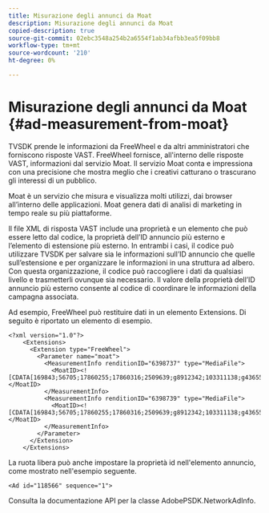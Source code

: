 ```yaml
---
title: Misurazione degli annunci da Moat
description: Misurazione degli annunci da Moat
copied-description: true
source-git-commit: 02ebc3548a254b2a6554f1ab34afbb3ea5f09bb8
workflow-type: tm+mt
source-wordcount: '210'
ht-degree: 0%

---
```


# Misurazione degli annunci da Moat {#ad-measurement-from-moat}

TVSDK prende le informazioni da FreeWheel e da altri amministratori che forniscono risposte VAST. FreeWheel fornisce, all&#39;interno delle risposte VAST, informazioni dal servizio Moat. Il servizio Moat conta e impressiona con una precisione che mostra meglio che i creativi catturano o trascurano gli interessi di un pubblico.

Moat è un servizio che misura e visualizza molti utilizzi, dai browser all’interno delle applicazioni. Moat genera dati di analisi di marketing in tempo reale su più piattaforme.

Il file XML di risposta VAST include una proprietà e un elemento che può essere letto dal codice, la proprietà dell’ID annuncio più esterno e l’elemento di estensione più esterno. In entrambi i casi, il codice può utilizzare TVSDK per salvare sia le informazioni sull’ID annuncio che quelle sull’estensione e per organizzare le informazioni in una struttura ad albero. Con questa organizzazione, il codice può raccogliere i dati da qualsiasi livello e trasmetterli ovunque sia necessario. Il valore della proprietà dell’ID annuncio più esterno consente al codice di coordinare le informazioni della campagna associata.

Ad esempio, FreeWheel può restituire dati in un elemento Extensions. Di seguito è riportato un elemento di esempio.

```
<?xml version="1.0"?> 
    <Extensions> 
      <Extension type="FreeWheel"> 
        <Parameter name="moat"> 
          <MeasurementInfo renditionID="6398737" type="MediaFile"> 
            <MoatID><![CDATA[169843;56705;17860255;17860316;2509639;g8912342;103311138;g436558;530633]]></MoatID> 
          </MeasurementInfo> 
          <MeasurementInfo renditionID="6398739" type="MediaFile"> 
            <MoatID><![CDATA[169843;56705;17860255;17860316;2509639;g8912342;103311138;g436558;530633]]></MoatID> 
          </MeasurementInfo> 
        </Parameter> 
      </Extension> 
    </Extensions> 
```

La ruota libera può anche impostare la proprietà id nell&#39;elemento annuncio, come mostrato nell&#39;esempio seguente.

```
<Ad id="118566" sequence="1">
```

Consulta la documentazione API per la classe AdobePSDK.NetworkAdInfo.
